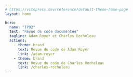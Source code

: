 ```yaml
---
# https://vitepress.dev/reference/default-theme-home-page
layout: home

hero:
  name: "TP02"
  text: "Revue de code documentée"
  tagline: Adam Royer et Charles Rocheleau
  actions:
    - theme: brand
      text: Revue du code de Adam Royer
      link: /adam-royer
    - theme: brand
      text: Revue du code de Charles Rocheleau
      link: /charles-rocheleau
---
```


